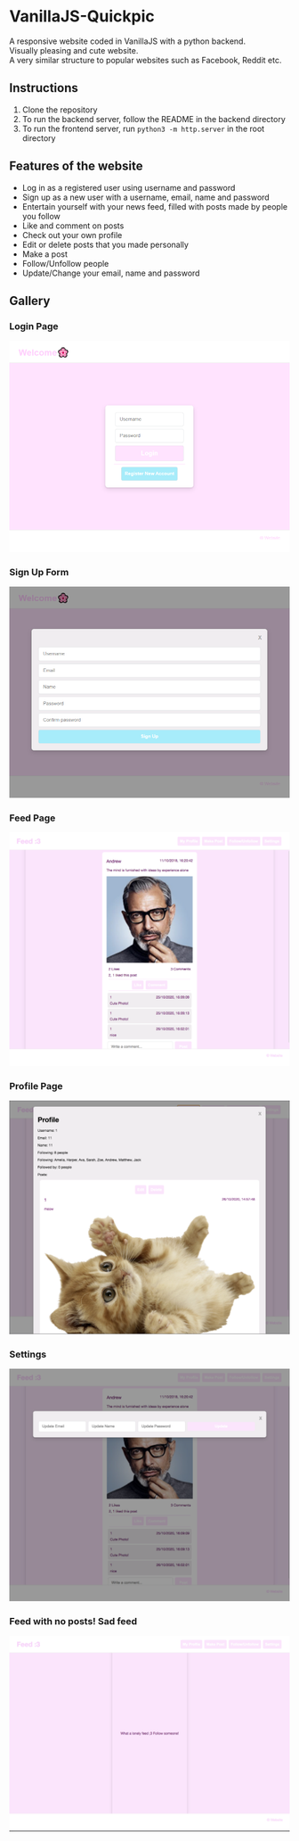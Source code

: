 # VanillaJS-Quickpic
A responsive website coded in VanillaJS with a python backend.  
Visually pleasing and cute website.  
A very similar structure to popular websites such as Facebook, Reddit etc.   

## Instructions
1. Clone the repository
2. To run the backend server, follow the README in the backend directory
3. To run the frontend server, run `python3 -m http.server` in the root directory

## Features of the website
- Log in as a registered user using username and password
- Sign up as a new user with a username, email, name and password
- Entertain yourself with your news feed, filled with posts made by people you follow
- Like and comment on posts
- Check out your own profile
- Edit or delete posts that you made personally
- Make a post
- Follow/Unfollow people 
- Update/Change your email, name and password 

## Gallery
### Login Page
![Login Page](screenshots/login.PNG)

### Sign Up Form
![Sign Up Form](screenshots/signup.PNG)

### Feed Page
![Feed](screenshots/feed.png)

### Profile Page
![Profile Page](screenshots/profile.png)

### Settings
![Settings](screenshots/settings.png)

### Feed with no posts! Sad feed
![Lonely Feed](screenshots/lonelyfeed.png)
